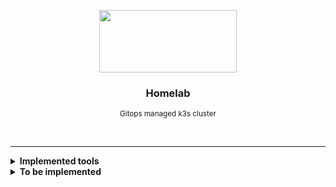 <p align="center">
  <img width="220" height="100" src="https://cncf-branding.netlify.app/img/projects/k3s/icon/white/k3s-icon-white.svg">
</p>

<h3 align="center">Homelab</h3>

<p align="center">
  <sub>Gitops managed k3s cluster</sub>
</p>

<br>

---

<details>

<summary> <b>Implemented tools</b> </summary>

>
> | App | Category | URI
> |--|--|--|
> | Drone CI | `CI/CD Tooling` | <sub>[More details](https://github.com/gruberdev/homelab/tree/main/apps/drone)</sub>


#### CI Tools:
- Drone CI
  - kube-drone-runner (Agent for Kubernetes)
- ArgoCD
  - argocd-vault-plugin (for secret management)
#### Storage, security and networking utilities:

- Zalando's PostgreSQL Operator
- Redis operator
- Unifi controller
- Adguard DNS
- Tailscale <sub>(mostly as sidecars)</sub>
- Hasicorp's Vault

#### Kubernetes Utilities:

- Descheduler
- kube-cleaner
- kube-fledged
- kubenurse
- Reflector
- Reloader

#### Services and applications:

- Home Assistant
- changedetection.io
- n8n

---

</details>


<details>

<summary> <b>To be implemented</b> </summary>

---

#### Storage, security and networking utilities:

- Unifi Poller

#### Monitoring and k8s utilities:

- Prometheus/Grafana metrics
- Chaos Mesh for Chaos engineering
- Uptime Kuma
- Healthchecks

#### Services and applications:

- Matrix
  - Matrix bridges and double-puppets
- Jellyfin
  - Prowlarr
  - Bazarr
  - Radarr
  - Sonarr
- qBittorrent
- Maloja
- Domainmod
- Monica
- Mango
- Wakapi
- Wallabag
- RSS Feeds (multiple)
- Wyze bridge
- Frigate for Home Assistant
- Flame dashboard

</details>